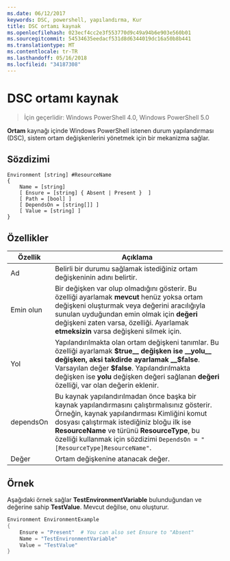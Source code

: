 ```yaml
---
ms.date: 06/12/2017
keywords: DSC, powershell, yapılandırma, Kur
title: DSC ortamı kaynak
ms.openlocfilehash: 023ecf4cc2e3f553770d9c49a94b6e903e560b01
ms.sourcegitcommit: 54534635eedacf531d8d6344019dc16a50b8b441
ms.translationtype: MT
ms.contentlocale: tr-TR
ms.lasthandoff: 05/16/2018
ms.locfileid: "34187308"
---
```

# <a name="dsc-environment-resource"></a>DSC ortamı kaynak

> İçin geçerlidir: Windows PowerShell 4.0, Windows PowerShell 5.0

__Ortam__ kaynağı içinde Windows PowerShell istenen durum yapılandırması (DSC), sistem ortam değişkenlerini yönetmek için bir mekanizma sağlar.

## <a name="syntax"></a>Sözdizimi
``` mof
Environment [string] #ResourceName
{
    Name = [string]
    [ Ensure = [string] { Absent | Present }  ]
    [ Path = [bool] ]
    [ DependsOn = [string[]] ]
    [ Value = [string] ]
}
```

## <a name="properties"></a>Özellikler

|  Özellik  |  Açıklama   |
|---|---|
| Ad| Belirli bir durumu sağlamak istediğiniz ortam değişkeninin adını belirtir.|
| Emin olun| Bir değişken var olup olmadığını gösterir. Bu özelliği ayarlamak __mevcut__ henüz yoksa ortam değişkeni oluşturmak veya değerini aracılığıyla sunulan uyduğundan emin olmak için __değeri__ değişkeni zaten varsa, özelliği. Ayarlamak __etmeksizin__ varsa değişkeni silmek için.|
| Yol| Yapılandırılmakta olan ortam değişkeni tanımlar. Bu özelliği ayarlamak __$true__ değişken ise __yolu__ değişken, aksi takdirde ayarlamak __$false__. Varsayılan değer __$false__. Yapılandırılmakta değişken ise __yolu__ değişken değeri sağlanan __değeri__ özelliği, var olan değerin eklenir.|
| dependsOn | Bu kaynak yapılandırılmadan önce başka bir kaynak yapılandırmasını çalıştırmalısınız gösterir. Örneğin, kaynak yapılandırması Kimliğini komut dosyası çalıştırmak istediğiniz bloğu ilk ise __ResourceName__ ve türünü __ResourceType__, bu özelliği kullanmak için sözdizimi `DependsOn = "[ResourceType]ResourceName"`.|
| Değer| Ortam değişkenine atanacak değer.|

## <a name="example"></a>Örnek

Aşağıdaki örnek sağlar __TestEnvironmentVariable__ bulunduğundan ve değerine sahip __TestValue__. Mevcut değilse, onu oluşturur.

```powershell
Environment EnvironmentExample
{
    Ensure = "Present"  # You can also set Ensure to "Absent"
    Name = "TestEnvironmentVariable"
    Value = "TestValue"
}
```